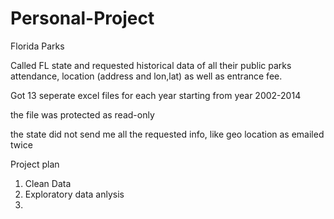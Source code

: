 # Personal-Project
Florida Parks 

Called FL state and requested historical data of all their public parks attendance, location (address and lon,lat) as well as entrance fee.

Got 13 seperate excel files for each year starting from year 2002-2014

the file was protected as read-only

the state did not send me all the requested info, like geo location
as emailed twice

Project plan

1. Clean Data
2. Exploratory data anlysis
3. 